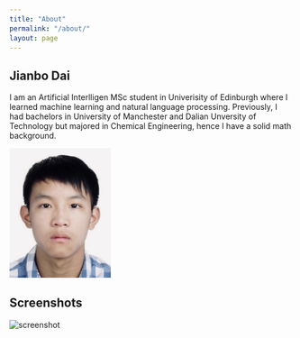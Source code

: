 ```yaml
---
title: "About"
permalink: "/about/"
layout: page
---
```

## Jianbo Dai
I am an Artificial Interlligen MSc student in Univerisity of Edinburgh where I learned machine learning and natural language processing. Previously, I had bachelors in University of Manchester and Dalian Unversity of Technology but majored in Chemical Engineering, hence I have a solid math background.

<img src="/assets/photo.jpg" alt="me" width="180"/>

## Screenshots

<div class="large" markdown="1">

![screenshot](https://user-images.githubusercontent.com/4943215/73125195-5fa42200-3fa4-11ea-89f8-d09c1d6fe252.png)

</div>

